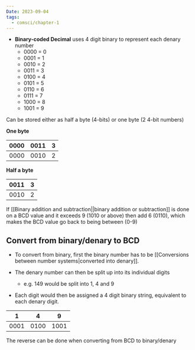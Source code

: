```yaml
---
Date: 2023-09-04
tags:
  - comsci/chapter-1
---
```


- **Binary-coded Decimal** uses 4 digit binary to represent each denary number
	- 0000 = 0
	- 0001 = 1
	- 0010 = 2
	- 0011 = 3
	- 0100 = 4
	- 0101 = 5
	- 0110 = 6
	- 0111 = 7
	- 1000 = 8
	- 1001 = 9

Can be stored either as half a byte (4-bits) or one byte (2 4-bit numbers)

**One byte**

|0000|0011|3|
|-|-|-|
|0000|0010|2|

**Half a byte**

|0011|3|
|-|-|
|0010|2|

If [[Binary addition and subtraction||binary addition or subtraction]] is done on a BCD value and it exceeds 9 (1010 or above) then add 6 (0110), which makes the BCD value go back to being between (0-9)

## Convert from binary/denary to BCD 

- To convert from binary, first the binary number has to be [[Conversions between number systems|converted into denary]]. 

- The denary number can then be split up into its individual digits
	- e.g. 149 would be split into 1, 4 and 9
- Each digit would then be assigned a 4 digit binary string, equivalent to each denary digit. 

| 1    | 4    | 9    |
| ---- | ---- | ---- |
| 0001 | 0100 | 1001 |

The reverse can be done when converting from BCD to binary/denary
